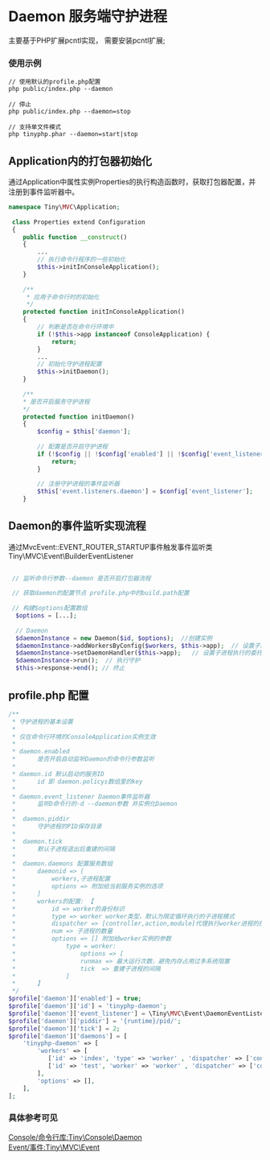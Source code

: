 Daemon 服务端守护进程
====

主要基于PHP扩展pcntl实现， 需要安装pcntl扩展;

### 使用示例
```
// 使用默认的profile.php配置
php public/index.php --daemon 

// 停止
php public/index.php --daemon=stop

// 支持单文件模式
php tinyphp.phar --daemon=start|stop
```

Application内的打包器初始化
----
通过Application中属性实例Properties的执行构造函数时，获取打包器配置，并注册到事件监听器中。 

```php
namespace Tiny\MVC\Application;
   
 class Properties extend Configuration
 {    
    public function __construct()
    {
        ...
        // 执行命令行程序的一些初始化
        $this->initInConsoleApplication();
    }
    
    /**
     * 应用于命令行时的初始化
     */
    protected function initInConsoleApplication()
    {
        // 判断是否在命令行环境中
        if (!$this->app instanceof ConsoleApplication) {
            return;
        }
        ... 
        // 初始化守护进程配置
        $this->initDaemon();
    }
    
    /**
    * 是否开启服务守护进程
    */
    protected function initDaemon()
    {
        $config = $this['daemon'];
        
        // 配置是否开启守护进程
        if (!$config || !$config['enabled'] || !$config['event_listener']) {
            return;
        }
        
        // 注册守护进程的事件监听器
        $this['event.listeners.daemon'] = $config['event_listener'];
    }
```

Daemon的事件监听实现流程
----

通过MvcEvent::EVENT_ROUTER_STARTUP事件触发事件监听类Tiny\MVC\Event\BuilderEventListener

```php
 
 // 监听命令行参数--daemon 是否开启打包器流程
 
 // 获取daemon的配置节点 profile.php中的build.path配置
 
 // 构建$options配置数组
  $options = [...];
  
  // Daemon
  $daemonInstance = new Daemon($id, $options);  //创建实例
  $daemonInstance->addWorkersByConfig($workers, $this->app);  // 设置子进程的配置
  $daemonInstance->setDaemonHandler($this->app);   // 设置子进程执行的委托句柄
  $daemonInstance->run();  // 执行守护
  $this->response->end(); // 终止
```

profile.php 配置
----
```php
/**
 * 守护进程的基本设置
 * 
 * 仅在命令行环境的ConsoleApplication实例生效
 * 
 * daemon.enabled 
 *      是否开启自动监听Daemon的命令行参数监听
 * 
 * daemon.id 默认启动的服务ID
 *      id 即 daemon.policys数组里的key
 *      
 * daemon.event_listener Daemon事件监听器
 *      监听D命令行的-d --daemon参数 并实例化Daemon
 *    
 *  daemon.piddir 
 *      守护进程的PID保存目录
 *      
 *  daemon.tick 
 *      默认子进程退出后重建的间隔    
 *      
 *  daemon.daemons 配置服务数组
 *      daemonid => [
 *          workers,子进程配置
 *          options => 附加给当前服务实例的选项
 *      ]
 *      workers的配置: 【
 *          id => worker的身份标识
 *          type => worker worker类型，默认为限定循环执行的子进程模式
 *          dispatcher => [controller,action,module]代理执行worker进程的控制器,动作参数, 模块
 *          num => 子进程的数量
 *          options => [] 附加给worker实例的参数
 *              type = worker: 
 *                  options => [
 *                  runmax => 最大运行次数，避免内存占用过多系统阻塞
 *                  tick  => 重建子进程的间隔 
 *              ]
 *      】
 */
$profile['daemon']['enabled'] = true;
$profile['daemon']['id'] = 'tinyphp-daemon';
$profile['daemon']['event_listener'] = \Tiny\MVC\Event\DaemonEventListener::class;
$profile['daemon']['piddir'] = '{runtime}/pid/';
$profile['daemon']['tick'] = 2;
$profile['daemon']['daemons'] = [
    'tinyphp-daemon' => [
        'workers' => [
           ['id' => 'index', 'type' => 'worker' , 'dispatcher' => ['controller' => 'main', 'action' => 'index', "module" => ''], 'num' => 1, 'options' => ['runmax' => 1024, 'tick' => '10']],
           ['id' => 'test', 'worker' => 'worker' , 'dispatcher' => ['controller' => 'main', 'action' => 'test', 'module' => ''], 'num' => 1, 'options' => ['runmax' => 1024, 'tick' => '1']]
        ],
        'options' => [],
    ],
];
```

### 具体参考可见   
[Console/命令行库:Tiny\Console\Daemon](https://github.com/tinyphporg/tinyphp-dcos/blob/master/docs/manual/lib/daemon.md)    
[Event/事件:Tiny\MVC\Event](https://github.com/tinyphporg/tinyphp-dcos/blob/master/docs/manual/lib/event.md)  
